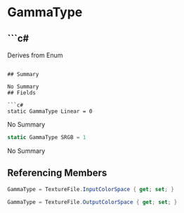 # GammaType

## ```c#
Derives from Enum
```

## Summary

No Summary
## Fields

```c#
static GammaType Linear = 0
```
No Summary
```c#
static GammaType SRGB = 1
```
No Summary
## Referencing Members

```c#
GammaType = TextureFile.InputColorSpace { get; set; } 
```
```c#
GammaType = TextureFile.OutputColorSpace { get; set; } 
```
